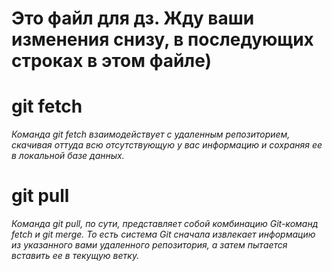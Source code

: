 # Это файл для дз. Жду ваши изменения снизу, в последующих строках в этом файле)

# git fetch
*Команда git fetch взаимодействует с удаленным репозиторием, скачивая оттуда всю отсутствующую у вас информацию и сохраняя ее в локальной базе данных.*

# git pull
_Команда git pull, по сути, представляет собой комбинацию Git-команд fetch и git merge. То есть система Git сначала извлекает информацию из указанного вами удаленного репозитория, а затем пытается вставить ее в текущую ветку._